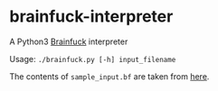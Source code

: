 # brainfuck-interpreter
A Python3 [Brainfuck](https://en.wikipedia.org/wiki/Brainfuck) interpreter

Usage: `./brainfuck.py [-h] input_filename`

The contents of `sample_input.bf` are taken from [here](https://en.wikipedia.org/wiki/Brainfuck#Hello_World!).
